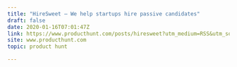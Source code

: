 ```yaml
---
title: "HireSweet — We help startups hire passive candidates"
draft: false
date: 2020-01-16T07:01:47Z
link: https://www.producthunt.com/posts/hiresweet?utm_medium=RSS&utm_source=hune
site: www.producthunt.com
topic: product hunt  

---
```

